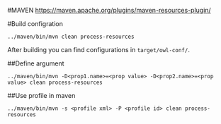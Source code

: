 #MAVEN
https://maven.apache.org/plugins/maven-resources-plugin/

#Build configration
```
../maven/bin/mvn clean process-resources 
```
After building  you can find configurations in `target/owl-conf/`.

##Define argument
```
../maven/bin/mvn -D<prop1.name>=<prop value> -D<prop2.name>=<prop value> clean process-resources 
```

##Use profile in maven
```
../maven/bin/mvn -s <profile xml> -P <profile id> clean process-resources
```
